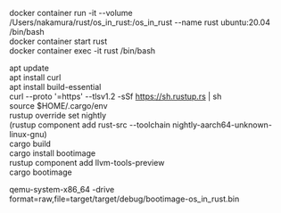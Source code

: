 docker container run -it --volume /Users/nakamura/rust/os_in_rust:/os_in_rust --name rust ubuntu:20.04 /bin/bash<br>
docker container start rust<br>
docker container exec -it rust /bin/bash<br>


apt update<br>
apt install curl<br>
apt install build-essential<br>
curl --proto '=https' --tlsv1.2 -sSf https://sh.rustup.rs | sh<br>
source $HOME/.cargo/env<br>
rustup override set nightly<br>
(rustup component add rust-src --toolchain nightly-aarch64-unknown-linux-gnu)<br>
cargo build<br>
cargo install bootimage<br>
rustup component add llvm-tools-preview<br>
cargo bootimage<br>

qemu-system-x86_64 -drive format=raw,file=target/target/debug/bootimage-os_in_rust.bin<br>